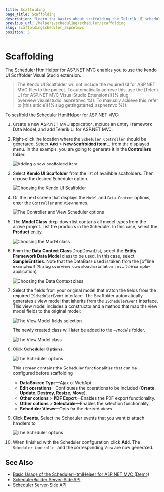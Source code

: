 ```yaml
---
title: Scaffolding
page_title: Scaffolding
description: "Learn the basics about scaffolding the Telerik UI Scheduler HtmlHelper for ASP.NET MVC by using the Scaffolder extension for Visual Studio"
previous_url: /helpers/scheduling/scheduler/scaffolding
slug: scaffoldingscheduler_aspnetmvc
position: 5
---
```


# Scaffolding

The Scheduler HtmlHelper for ASP.NET MVC enables you to use the Kendo UI Scaffolder Visual Studio extension.

> The Kendo UI Scaffolder will not include the required UI for ASP.NET MVC files to the project. To automatically achieve this, use the [Telerik UI for ASP.NET MVC Visual Studio Extensions]({% slug overview_visualstudio_aspnetmvc %}). To manually achieve this, refer to [this article]({% slug gettingstarted_aspnetmvc %}).

To scaffold the Scheduler HtmlHelper for ASP.NET MVC:

1. Create a new ASP.NET MVC application, include an Entity Framework Data Model, and add Telerik UI for ASP.NET MVC.
1. Right-click the location where the `Scheduler Controller` should be generated. Select **Add** > **New Scaffolded Item...** from the displayed menu. In this example, you are going to generate it in the **Controllers** folder.

    ![Adding a new scaffolded item](images/scaffolding/scheduler_new_scaffolded_item.png)

1. Select **Kendo UI Scaffolder** from the list of available scaffolders. Then choose the desired Scheduler option.

    ![Choosing the Kendo UI Scaffolder](../../../images/scaffolding/kendo_ui_scaffolder.png)

1. On the next screen that displays the `Model` and `Data Context` options, enter the `Controller` and `View` names.

    ![The Controller and View Scheduler options](images/scaffolding/ui_for_aspnetmvc_scheduler_1.png)

1. The **Model Class** drop-down list contains all model types from the active project. List the products in the Scheduler. In this case, select the **Product** entity.

    ![Choosing the Model class](images/scaffolding/ui_for_aspnetmvc_scheduler_3.png)

1. From the **Data Context Class** DropDownList, select the **Entity Framework Data Model** class to be used. In this case, select **SampleEntities**. Note that the DataBase used is taken from the [offline examples]({% slug overview_downloadinstallation_mvc %}#sample-application).

    ![Choosing the Data Context class](images/scaffolding/ui_for_aspnetmvc_scheduler_2.png)

1. Select the fields from your original model that match the fields from the required `ISchedulerEvent` interface. The Scaffolder automatically generates a view model that inherits from the `ISchedulerEvent` interface. This view model includes a constructor and a method that map the view model fields to the original model:

    ![The View Model fields selection](images/scaffolding/ui_for_aspnetmvc_scheduler_4.png)

    The newly created class will later be added to the `~/Models` folder.

    ![The View Model class](images/scaffolding/ui_for_aspnetmvc_scheduler_7.png)

1. Click **Scheduler Options**.

    ![The Scheduler options](images/scaffolding/ui_for_aspnetmvc_scheduler_5.png)

    This screen contains the Scheduler functionalities that can be configured before scaffolding:

    * **DataSource Type**&mdash;Ajax or WebApi.
    * **Edit operations**&mdash;Configures the operations to be included (**Create**, **Update**, **Destroy**, **Resize**, **Move**).
    * **Other options** > **PDF Export**&mdash;Enables the PDF export functionality.
    * **Other options** > **Selectable**&mdash;Enables the selection functionality.
    * **Scheduler Views**&mdash;Opts for the desired views.

1. Click **Events**. Select the Scheduler events that you want to attach handlers to.

    ![The Scheduler options](images/scaffolding/ui_for_aspnetmvc_scheduler_6.png)

1. When finished with the Scheduler configuration, click **Add**. The `Scheduler Controller` and the corresponding `View` are now generated.

## See Also

* [Basic Usage of the Scheduler HtmlHelper for ASP.NET MVC (Demo)](https://demos.telerik.com/aspnet-mvc/scheduler)
* [SchedulerBuilder Server-Side API](https://docs.telerik.com/aspnet-mvc/api/Kendo.Mvc.UI.Fluent/SchedulerBuilder)
* [Scheduler Server-Side API](/api/scheduler)

